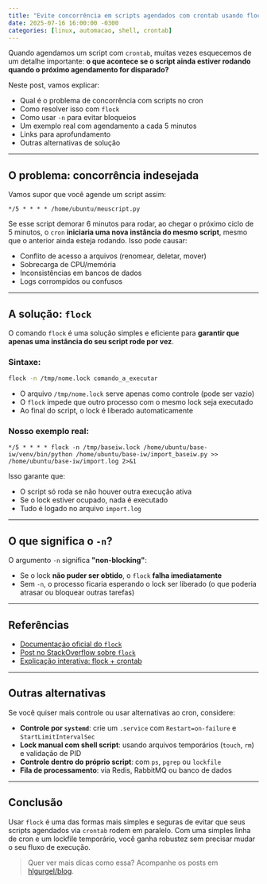 ```yaml
---
title: "Evite concorrência em scripts agendados com crontab usando flock"
date: 2025-07-16 16:00:00 -0300
categories: [linux, automacao, shell, crontab]
---
```


Quando agendamos um script com `crontab`, muitas vezes esquecemos de um detalhe importante: **o que acontece se o script ainda estiver rodando quando o próximo agendamento for disparado?**

Neste post, vamos explicar:

- Qual é o problema de concorrência com scripts no cron
- Como resolver isso com `flock`
- Como usar `-n` para evitar bloqueios
- Um exemplo real com agendamento a cada 5 minutos
- Links para aprofundamento
- Outras alternativas de solução

---

## O problema: concorrência indesejada

Vamos supor que você agende um script assim:

```cron
*/5 * * * * /home/ubuntu/meuscript.py
```

Se esse script demorar 6 minutos para rodar, ao chegar o próximo ciclo de 5 minutos, o `cron` **iniciaria uma nova instância do mesmo script**, mesmo que o anterior ainda esteja rodando. Isso pode causar:

- Conflito de acesso a arquivos (renomear, deletar, mover)
- Sobrecarga de CPU/memória
- Inconsistências em bancos de dados
- Logs corrompidos ou confusos

---

## A solução: `flock`

O comando `flock` é uma solução simples e eficiente para **garantir que apenas uma instância do seu script rode por vez**.

### Sintaxe:

```bash
flock -n /tmp/nome.lock comando_a_executar
```

- O arquivo `/tmp/nome.lock` serve apenas como controle (pode ser vazio)
- O `flock` impede que outro processo com o mesmo lock seja executado
- Ao final do script, o lock é liberado automaticamente

### Nosso exemplo real:

```cron
*/5 * * * * flock -n /tmp/baseiw.lock /home/ubuntu/base-iw/venv/bin/python /home/ubuntu/base-iw/import_baseiw.py >> /home/ubuntu/base-iw/import.log 2>&1
```

Isso garante que:
- O script só roda se não houver outra execução ativa
- Se o lock estiver ocupado, nada é executado
- Tudo é logado no arquivo `import.log`

---

## O que significa o `-n`?

O argumento `-n` significa **"non-blocking"**:
- Se o lock **não puder ser obtido**, o `flock` **falha imediatamente**
- Sem `-n`, o processo ficaria esperando o lock ser liberado (o que poderia atrasar ou bloquear outras tarefas)

---

## Referências

- [Documentação oficial do `flock`](https://man7.org/linux/man-pages/man1/flock.1.html)
- [Post no StackOverflow sobre `flock`](https://stackoverflow.com/questions/1517337/what-is-the-best-way-to-make-a-shell-script-wait-until-a-file-exists)
- [Explicação interativa: flock + crontab](https://unix.stackexchange.com/questions/26583/how-can-i-prevent-cron-from-running-my-job-multiple-times-if-it-takes-a-long-tim)

---

## Outras alternativas

Se você quiser mais controle ou usar alternativas ao cron, considere:

- **Controle por `systemd`**: crie um `.service` com `Restart=on-failure` e `StartLimitIntervalSec`
- **Lock manual com shell script**: usando arquivos temporários (`touch`, `rm`) e validação de PID
- **Controle dentro do próprio script**: com `ps`, `pgrep` ou `lockfile`
- **Fila de processamento**: via Redis, RabbitMQ ou banco de dados

---

## Conclusão

Usar `flock` é uma das formas mais simples e seguras de evitar que seus scripts agendados via `crontab` rodem em paralelo. Com uma simples linha de cron e um lockfile temporário, você ganha robustez sem precisar mudar o seu fluxo de execução.

> Quer ver mais dicas como essa? Acompanhe os posts em [hlgurgel/blog](https://github.com/hlgurgel/blog).
